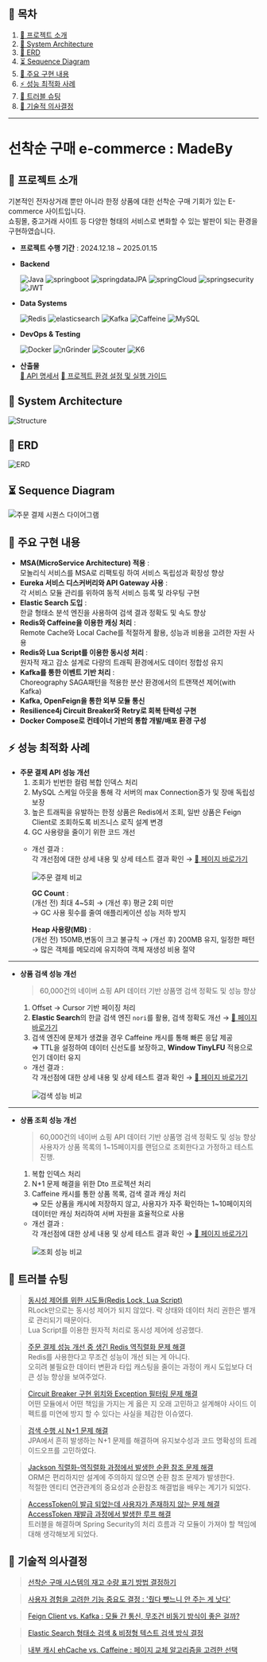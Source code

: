 ## 📖 목차
1. [🚀 프로젝트 소개](#-프로젝트-소개)
2. [📐 System Architecture](#-system-architecture)
3. [🔗 ERD](#-erd)
4. [⏳ Sequence Diagram](#-sequence-diagram)
5. [🔨 주요 구현 내용](#-주요-구현-내용)
6. [⚡ 성능 최적화 사례](#-성능-최적화-사례)
7. [🐞 트러블 슈팅](#-트러블-슈팅)
8. [📌 기술적 의사결정](#-기술적-의사결정)

---
# 선착순 구매 e-commerce : MadeBy

## 🚀 프로젝트 소개

기본적인 전자상거래 뿐만 아니라 한정 상품에 대한 선착순 구매 기회가 있는 E-commerce 사이트입니다.  
쇼핑몰, 중고거래 사이트 등 다양한 형태의 서비스로 변화할 수 있는 발판이 되는 환경을 구현하였습니다.
- **프로젝트 수행 기간** : 2024.12.18 ~ 2025.01.15

- **Backend**

  ![Java](https://img.shields.io/badge/-Java21-333333?style=flat&logo=Java&logoColor=007396)
  ![springboot](https://img.shields.io/badge/-springboot3.4-333333?style=flat&logo=springboot)
  ![springdataJPA](https://img.shields.io/badge/-springDataJPA-333333?style=flat&logo=spring)
  ![springCloud](https://img.shields.io/badge/-springCloud-333333?style=flat&logo=spring)
  ![springsecurity](https://img.shields.io/badge/-springsecurity-333333?style=flat&logo=springsecurity)
  ![JWT](https://img.shields.io/badge/-JWT-333333?style=flat&logo=JSON%20web%20tokens)

- **Data Systems**

  ![Redis](https://img.shields.io/badge/-Redis7.0-333333?style=flat&logo=Redis)
  ![elasticsearch](https://img.shields.io/badge/-elasticsearch-333333?style=flat&logo=elasticsearch)
  ![Kafka](https://img.shields.io/badge/-Kafka-333333?style=flat&logo=apachekafka)
  ![Caffeine](https://img.shields.io/badge/-Caffeine-333333?style=flat&logo=CoffeeScript)
  ![MySQL](https://img.shields.io/badge/-MySQL-333333?style=flat&logo=mysql)

- **DevOps & Testing**

  ![Docker](https://img.shields.io/badge/-Docker-333333?style=flat&logo=docker)
  ![nGrinder](https://img.shields.io/badge/-nGrinder-333333?style=flat&logo=nGrinder)
  ![Scouter](https://img.shields.io/badge/-Scouter-333333?style=flat&logo=Scouter)
  ![K6](https://img.shields.io/badge/-k6-333333?style=flat&logo=k6)

- **산출물**  
  [📂 API 명세서](https://documenter.getpostman.com/view/22818248/2sAYJ3FhBW#intro) [📂 프로젝트 환경 설정 및 실행 가이드](https://github.com/rustywhite404/madeBy/wiki/%ED%94%84%EB%A1%9C%EC%A0%9D%ED%8A%B8-%ED%99%98%EA%B2%BD-%EC%84%A4%EC%A0%95-%EB%B0%8F-%EC%8B%A4%ED%96%89-%EA%B0%80%EC%9D%B4%EB%93%9C)



## 📐 System Architecture
![Structure](https://i.imgur.com/v0xEVO2.jpeg)

## 🔗 ERD
![ERD](https://i.imgur.com/BgiP7ht.png)

## ⏳ Sequence Diagram
![주문 결제 시퀀스 다이어그램](https://i.imgur.com/Bc10Ga7.png)


## 🔨 주요 구현 내용

- **MSA(MicroService Architecture) 적용** :  
  모놀리식 서비스를 MSA로 리팩토링 하여 서비스 독립성과 확장성 향상
- **Eureka 서비스 디스커버리와 API Gateway 사용** :  
  각 서비스 모듈 관리를 위하여 동적 서비스 등록 및 라우팅 구현
- **Elastic Search 도입** :  
  한글 형태소 분석 엔진을 사용하여 검색 결과 정확도 및 속도 향상
- **Redis와 Caffeine을 이용한 캐싱 처리** :  
  Remote Cache와 Local Cache를 적절하게 활용, 성능과 비용을 고려한 자원 사용
- **Redis와 Lua Script를 이용한 동시성 처리** :  
  원자적 재고 감소 설계로 다량의 트래픽 환경에서도 데이터 정합성 유지
- **Kafka를 통한 이벤트 기반 처리** :  
  Choreography SAGA패턴을 적용한 분산 환경에서의 트랜잭션 제어(with Kafka)
- **Kafka, OpenFeign을 통한 외부 모듈 통신**
- **Resilience4j Circuit Breaker와 Retry로 회복 탄력성 구현**
- **Docker Compose로 컨테이너 기반의 통합 개발/배포 환경 구성**

## ⚡ 성능 최적화 사례
- **주문 결제 API 성능 개선**
  1. 조회가 빈번한 컬럼 복합 인덱스 처리  
  2. MySQL 스케일 아웃을 통해 각 서버의 max Connection증가 및 장애 독립성 보장
  3. 높은 트래픽을 유발하는 한정 상품은 Redis에서 조회, 일반 상품은 Feign Client로 조회하도록 비즈니스 로직 설계 변경
  4. GC 사용량을 줄이기 위한 코드 개선
  - 개선 결과 :  
    각 개선점에 대한 상세 내용 및 상세 테스트 결과 확인 → [ 🔗 페이지 바로가기 ](https://github.com/rustywhite404/madeBy/wiki/%EC%A3%BC%EC%9A%94-%EC%84%B1%EB%8A%A5-%EA%B0%9C%EC%84%A0-%EB%82%B4%EC%97%AD-&-%ED%85%8C%EC%8A%A4%ED%8A%B8-%EC%A0%84%ED%9B%84-%EB%B9%84%EA%B5%90#1-%EC%A3%BC%EB%AC%B8-%EA%B2%B0%EC%A0%9C-%EC%84%B1%EB%8A%A5-%EA%B0%9C%EC%84%A0-%EB%82%B4%EC%97%AD-%EB%B0%8F-%ED%85%8C%EC%8A%A4%ED%8A%B8-%EC%A0%84%ED%9B%84-%EB%B9%84%EA%B5%90)  
    <br/>
    ![주문 결제 비교](https://i.imgur.com/WSXDLRF.png)

    **GC Count** :          
    (개선 전) 최대 4~5회 → (개선 후) 평균 2회 미만         
    → GC 사용 횟수를 줄여 애플리케이션 성능 저하 방지

    **Heap 사용량(MB)** :  
    (개선 전) 150MB,변동이 크고 불규칙 → (개선 후) 200MB 유지, 일정한 패턴    
    → 많은 객체를 메모리에 유지하여 객체 재생성 비용 절약
---
- **상품 검색 성능 개선**

  > 60,000건의 네이버 쇼핑 API 데이터 기반 상품명 검색 정확도 및 성능 향상
    1. Offset → Cursor 기반 페이징 처리
    2. **Elastic Search**의 한글 검색 엔진 `nori`를 활용, 검색 정확도 개선  → [ 🔗 페이지 바로가기 ](https://github.com/rustywhite404/madeBy/wiki/Elastic-search%EC%97%90%EC%84%9C-%ED%95%9C%EA%B8%80-%ED%98%95%ED%83%9C%EC%86%8C-%EB%8B%A8%EC%9C%84-%EA%B2%80%EC%83%89-%EC%84%A4%EC%A0%95)
    3. 검색 엔진에 문제가 생겼을 경우 Caffeine 캐시를 통해 빠른 응답 제공          
      ⇒ TTL을 설정하여 데이터 신선도를 보장하고, **Window TinyLFU** 적용으로 인기 데이터 유지

    - 개선 결과 :  
      각 개선점에 대한 상세 내용 및 상세 테스트 결과 확인 → [ 🔗 페이지 바로가기 ](https://github.com/rustywhite404/madeBy/wiki/%EC%A3%BC%EC%9A%94-%EC%84%B1%EB%8A%A5-%EA%B0%9C%EC%84%A0-%EB%82%B4%EC%97%AD-&-%ED%85%8C%EC%8A%A4%ED%8A%B8-%EC%A0%84%ED%9B%84-%EB%B9%84%EA%B5%90#2-%EC%83%81%ED%92%88-%EA%B2%80%EC%83%89-%EC%84%B1%EB%8A%A5-%EA%B0%9C%EC%84%A0-%EB%82%B4%EC%97%AD-%EB%B0%8F-%ED%85%8C%EC%8A%A4%ED%8A%B8-%EC%A0%84%ED%9B%84-%EB%B9%84%EA%B5%90)  
      <br/>
    ![검색 성능 비교](https://i.imgur.com/VdxMUgo.png)
---
- **상품 조회 성능 개선**

  > 60,000건의 네이버 쇼핑 API 데이터 기반 상품명 검색 정확도 및 성능 향상  
  > 사용자가 상품 목록의 1~15페이지를 랜덤으로 조회한다고 가정하고 테스트 진행.

    1. 복합 인덱스 처리  
    2. N+1 문제 해결을 위한 Dto 프로젝션 처리  
    3. Caffeine 캐시를 통한 상품 목록, 검색 결과 캐싱 처리          
      ⇒ 모든 상품을 캐시에 저장하지 않고, 사용자가 자주 확인하는 1~10페이지의 데이터만 캐싱 처리하여 서버 자원을 효율적으로 사용

    - 개선 결과 :  
      각 개선점에 대한 상세 내용 및 상세 테스트 결과 확인 → [ 🔗 페이지 바로가기 ](https://github.com/rustywhite404/madeBy/wiki/%EC%A3%BC%EC%9A%94-%EC%84%B1%EB%8A%A5-%EA%B0%9C%EC%84%A0-%EB%82%B4%EC%97%AD-&-%ED%85%8C%EC%8A%A4%ED%8A%B8-%EC%A0%84%ED%9B%84-%EB%B9%84%EA%B5%90#3-%EC%83%81%ED%92%88-%EC%A1%B0%ED%9A%8C-%EC%84%B1%EB%8A%A5-%EA%B0%9C%EC%84%A0-%EB%82%B4%EC%97%AD-%EB%B0%8F-%ED%85%8C%EC%8A%A4%ED%8A%B8-%EC%A0%84%ED%9B%84-%EB%B9%84%EA%B5%90)      
      <br />
      ![조회 성능 비교](https://i.imgur.com/MyjwKH9.png)


## 🐞 트러블 슈팅
> [동시성 제어를 위한 시도들(Redis Lock, Lua Script)](https://github.com/rustywhite404/madeBy/wiki/%EB%8F%99%EC%8B%9C%EC%84%B1-%EC%A0%9C%EC%96%B4%EB%A5%BC-%EC%9C%84%ED%95%9C-%EC%8B%9C%EB%8F%84)  
RLock만으로는 동시성 제어가 되지 않았다. 락 상태와 데이터 처리 권한은 별개로 관리되기 때문이다.  
Lua Script를 이용한 원자적 처리로 동시성 제어에 성공했다. 

> [주문 결제 성능 개선 중 생긴 Redis 역직렬화 문제 해결](https://github.com/rustywhite404/madeBy/wiki/Redis-%EC%97%AD%EC%A7%81%EB%A0%AC%ED%99%94-%EB%AC%B8%EC%A0%9C)  
Redis를 사용한다고 무조건 성능이 개선 되는 게 아니다.  
오히려 불필요한 데이터 변환과 타입 캐스팅을 줄이는 과정이 캐시 도입보다 더 큰 성능 향상을 보여주었다. 

> [Circuit Breaker 구현 위치와 Exception 필터링 문제 해결](https://github.com/rustywhite404/madeBy/wiki/Circuit-Breaker,-Exception-%ED%95%84%ED%84%B0%EB%A7%81-%EB%AC%B8%EC%A0%9C)  
어떤 모듈에서 어떤 책임을 가지는 게 옳은 지 오래 고민하고 설계해야 사이드 이펙트를 미연에 방지 할 수 있다는 사실을 체감한 이슈였다. 

> [검색 수행 시 N+1 문제 해결](https://github.com/rustywhite404/madeBy/wiki/JPA-N+1-%EB%AC%B8%EC%A0%9C)  
JPA에서 흔히 발생하는 N+1 문제를 해결하며 유지보수성과 코드 명확성의 트레이드오프를 고민하였다. 

> [Jackson 직렬화-역직렬화 과정에서 발생한 순환 참조 문제 해결](https://github.com/rustywhite404/madeBy/wiki/Jackson-%EC%A7%81%EB%A0%AC%ED%99%94,-%EC%97%AD%EC%A7%81%EB%A0%AC%ED%99%94-%EC%88%9C%ED%99%98-%EC%B0%B8%EC%A1%B0-%EB%AC%B8%EC%A0%9C)  
ORM은 편리하지만 설계에 주의하지 않으면 순환 참조 문제가 발생한다.  
적절한 엔티티 연관관계의 중요성과 순환참조 해결법을 배우는 계기가 되었다. 

> [AccessToken이 발급 되었는데 사용자가 존재하지 않는 문제 해결](https://github.com/rustywhite404/madeBy/wiki/AccessToken-%EA%B4%80%EB%A0%A8-%EB%AC%B8%EC%A0%9C#1-accesstoken%EC%9D%B4-%EB%B0%9C%EA%B8%89-%EB%90%98%EC%97%88%EB%8A%94%EB%8D%B0%EB%8F%84-%EC%82%AC%EC%9A%A9%EC%9E%90%EB%A5%BC-%EC%B0%BE%EC%9D%84-%EC%88%98-%EC%97%86%EB%8A%94-%EB%AC%B8%EC%A0%9C)  
> [AccessToken 재발급 과정에서 발생한 루프 해결](https://github.com/rustywhite404/madeBy/wiki/AccessToken-%EA%B4%80%EB%A0%A8-%EB%AC%B8%EC%A0%9C#2-accesstoken-%EC%9E%AC%EB%B0%9C%EA%B8%89-%EB%8B%A8%EA%B3%84%EC%97%90%EC%84%9C-%EB%A3%A8%ED%94%84-%EB%B0%9C%EC%83%9D)  
트러블을 해결하며 Spring Security의 처리 흐름과 각 모듈이 가져야 할 책임에 대해 생각해보게 되었다. 


## 📌 기술적 의사결정
> [선착순 구매 시스템의 재고 수량 표기 방법 결정하기](https://github.com/rustywhite404/madeBy/wiki/%EC%84%A0%EC%B0%A9%EC%88%9C-%EA%B5%AC%EB%A7%A4-%EC%8B%9C%EC%8A%A4%ED%85%9C-%EC%9E%AC%EA%B3%A0-%ED%91%9C%EA%B8%B0-%EC%84%A4%EA%B3%84)

> [사용자 경험을 고려한 기능 중요도 결정 : '줬다 뺏느니 안 주는 게 낫다'](https://github.com/rustywhite404/madeBy/wiki/%EC%98%88%EC%83%81-%EA%B0%80%EB%8A%A5%ED%95%9C-%EC%9C%A0%EC%A0%80-%EB%B6%88%ED%8E%B8%EB%AA%A9%EB%A1%9D%EA%B3%BC-%EC%A4%91%EC%9A%94%EB%8F%84-%EA%B2%B0%EC%A0%95)

> [Feign Client vs. Kafka : 모듈 간 통신, 무조건 비동기 방식이 좋은 걸까?](https://github.com/rustywhite404/madeBy/wiki/%EB%AA%A8%EB%93%88-%EA%B0%84-%ED%86%B5%EC%8B%A0-%EC%8B%9C-Feign-Client-vs.-Kafka)

> [Elastic Search 형태소 검색 & 비정형 텍스트 검색 방식 결정](https://github.com/rustywhite404/madeBy/wiki/Elastic-search-%ED%95%9C%EA%B8%80-%ED%98%95%ED%83%9C%EC%86%8C-%EB%8B%A8%EC%9C%84-%EA%B2%80%EC%83%89-%EC%84%A4%EC%A0%95)

> [내부 캐시 ehCache vs. Caffeine : 페이지 교체 알고리즘을 고려한 선택](https://github.com/rustywhite404/madeBy/wiki/%EB%82%B4%EB%B6%80-%EC%BA%90%EC%8B%9C-ehCache-vs.-Caffeine)

